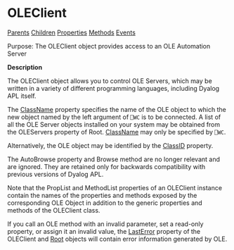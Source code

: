 




<h1 class="heading"><span class="name">OLEClient</span></h1>

[Parents](../ParentLists/OLEClient.htm) [Children](../ChildLists/OLEClient.htm) [Properties](../PropLists/OLEClient.htm) [Methods](../MethodLists/OLEClient.htm) [Events](../EventLists/OLEClient.htm)


Purpose: The OLEClient object provides access to an OLE Automation Server


**Description**


The OLEClient object allows you to control OLE Servers, which may be written
in a variety of different programming languages, including Dyalog APL itself.



The [ClassName](./classname.md) property specifies the
name of the OLE object to which the new object named by the left argument of `⎕WC` is to be connected. A list of all the OLE Server objects installed on your
system may be obtained from the OLEServers property of Root. [ClassName](./classname.md) may only be specified by `⎕WC`.


Alternatively, the OLE object may be identified by the [ClassID](./classid.md) property.


The AutoBrowse property and Browse method are no longer relevant and are
ignored. They are retained only for backwards compatibility with previous
versions of Dyalog APL.


Note that the PropList and MethodList properties of an OLEClient instance
contain the names of the properties and methods exposed by the corresponding OLE
Object in addition to the generic properties and methods of the OLEClient class.


If you call an OLE method with an invalid parameter, set a read-only
property, or assign it an invalid value, the [LastError](./lasterror.md) property of the OLEClient and [Root](root.md) objects will
contain error information generated by OLE.


